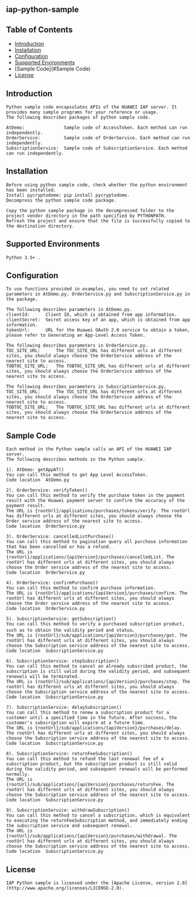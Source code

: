 ## iap-python-sample


## Table of Contents

 * [Introduction](#introduction)
 * [Installation](#installation)
 * [Configuration ](#configuration )
 * [Supported Environments](#supported-environments)
 * [Sample Code](#Sample Code)
 * [License](#license)
 
 
## Introduction
    Python sample code encapsulates APIs of the HUAWEI IAP server. It provides many sample programs for your reference or usage.
    The following describes packages of python sample code.
    
    AtDemo:               Sample code of AccessToken. Each method can run independently.
    OrderService:         Sample code of OrderService. Each method can run independently.
    SubscriptionService:  Sample code of SubscriptionService. Each method can run independently.

## Installation
    Before using python sample code, check whether the python environment has been installed. 
    Install pycryptodome: pip install pycryptodome.
    Decompress the python sample code package.
    
    Copy the python sample package in the decompressed folder to the project vendor directory in the path specified by PYTHONPATH.
    Refresh the project and ensure that the file is successfully copied to the destination directory.
    
## Supported Environments
	Python 3.5+ .  
    
## Configuration
    To use functions provided in examples, you need to set related parameters in AtDemo.py, OrderService.py and SubscriptionService.py in the package.
    
    The following describes parameters in AtDemo.py.
    clientId:      Client ID, which is obtained from app information.
    clientSecret:  Secret access key of an app, which is obtained from app information.
    tokenUrl:      URL for the Huawei OAuth 2.0 service to obtain a token, please refer to Generating an App-Level Access Token.
    
    The following describes parameters in OrderService.py.
    TOC_SITE_URL:      The TOC_SITE_URL has different urls at different sites, you should always choose the OrderService address of the nearest site to access.
    TOBTOC_SITE_URL:   The TOBTOC_SITE_URL has different urls at different sites, you should always choose the OrderService address of the nearest site to access. 
     
    The following describes parameters in SubscriptionService.py.
    TOC_SITE_URL:      The TOC_SITE_URL has different urls at different sites, you should always choose the OrderService address of the nearest site to access.
    TOBTOC_SITE_URL:   The TOBTOC_SITE_URL has different urls at different sites, you should always choose the OrderService address of the nearest site to access. 

## Sample Code
    Each method in the Python sample calls an API of the HUAWEI IAP server.
    The following describes methods in the Python sample.
    
    1). AtDemo: getAppAT()
    You can call this method to get App Level AccessToken.
    Code location  AtDemo.py
    
    2). OrderService: verifyToken()
    You can call this method to verify the purchase token in the payment result with the Huawei payment server to confirm the accuracy of the payment result.
    The URL is {rootUrl}/applications/purchases/tokens/verify. The rootUrl has different urls at different sites, you should always choose the Order service address of the nearest site to access.
    Code location  OrderService.py
    
    3). OrderService: cancelledListPurchase()
    You can call this method to pagination query all purchase information that has been cancelled or has a refund.
    The URL is {rootUrl}/applications/{apiVersion}/purchases/cancelledList. The rootUrl has different urls at different sites, you should always choose the Order service address of the nearest site to access.
    Code location  OrderService.py
    
    4). OrderService: confirmPurchase()
    You can call this method to confirm purchase information.
    The URL is {rootUrl}/applications/{apiVersion}/purchases/confirm. The rootUrl has different urls at different sites, you should always choose the Order service address of the nearest site to access.
    Code location  OrderService.py
    
    5). SubscriptionService: getSubscription()
    You can call this method to verify a purchased subscription product, such as to obtain the validity period and status。
    The URL is {rootUrl}/sub/applications/{apiVersion}/purchases/get. The rootUrl has different urls at different sites, you should always choose the Subscription service address of the nearest site to access.
    Code location  SubscriptionService.py
        
    6). SubscriptionService: stopSubscription()
    You can call this method to cancel an already subscribed product, the subscription is still valid during the validity period, and subsequent renewals will be terminated.
    The URL is {rootUrl}/sub/applications/{apiVersion}/purchases/stop. The rootUrl has different urls at different sites, you should always choose the Subscription service address of the nearest site to access.
    Code location  SubscriptionService.py
    
    7). SubscriptionService: delaySubscription()
    You can call this method to renew a subscription product for a customer until a specified time in the future. After success, the customer's subscription will expire at a future time.
    The URL is {rootUrl}/sub/applications/{apiVersion}/purchases/delay. The rootUrl has different urls at different sites, you should always choose the Subscription service address of the nearest site to access.
    Code location  SubscriptionService.py
    
    8). SubscriptionService: returnFeeSubscription()
    You can call this method to refund the last renewal fee of a subscription product, but the subscription product is still valid during the validity period, and subsequent renewals will be performed normally.
    The URL is {rootUrl}/sub/applications/{apiVersion}/purchases/returnFee. The rootUrl has different urls at different sites, you should always choose the Subscription service address of the nearest site to access.
    Code location  SubscriptionService.py
    
    9). SubscriptionService: withdrawSubscription()
    You can call this method to cancel a subscription, which is equivalent to executing the returnFeeSubscription method, and immediately ending the subscription service and subsequent renewal.
    The URL is {rootUrl}/sub/applications/{apiVersion}/purchases/withdrawal. The rootUrl has different urls at different sites, you should always choose the Subscription service address of the nearest site to access.
    Code location  SubscriptionService.py
    
##  License
    IAP Python sample is licensed under the [Apache License, version 2.0](http://www.apache.org/licenses/LICENSE-2.0).

